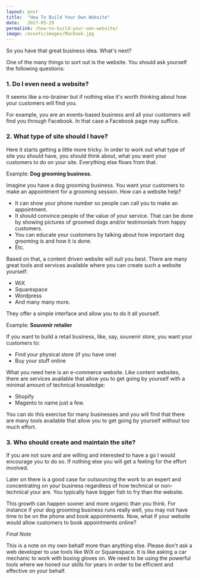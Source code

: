 ```yaml
---
layout: post
title:  "How To Build Your Own Website"
date:   2017-05-29
permalink: /how-to-build-your-own-website/
image: /assets/images/Macbook.jpg
---
```

So you have that great business idea. What's next?

One of the many things to sort out is the website. You should ask yourself the following questions:

### 1. Do I even need a website?
It seems like a no-brainer but if nothing else it's worth thinking about how your customers will
find you. 

For example, you are an events-based business and all your customers will find you through Facebook.
In that case a Facebook page may suffice.

### 2. What type of site should I have?
Here it starts getting a little more tricky. In order to work out what type of site you should have,
you should think about, what you want your customers to do on your site. Everything else flows from that.
<!--more-->

Example: **Dog grooming business.**

Imagine you have a dog grooming business. You want your customers to make an appointment
for a grooming session. How can a website help?
- It can show your phone number so people can call you to make an appointment.
- It should convince people of the value of your service. That can be done by showing pictures
  of groomed dogs and/or testimonials from happy customers.
- You can educate your customers by talking about how important dog grooming is and how it is done.
- Etc.

Based on that, a content driven website will suit you best. There are many great tools and 
services available where you can create such a website yourself:
- WiX
- Squarespace
- Wordpress
- And many many more.

They offer a simple interface and allow you to do it all yourself.

Example: **Souvenir retailer**

If you want to build a retail business, like, say, souvenir store, you want your customers to:
- Find your physical store (if you have one)
- Buy your stuff online

What you need here is an e-commerce website. Like content websites, there are services available
that allow you to get going by yourself with a minimal amount of technical knowledge:
- Shopify
- Magento
to name just a few.

You can do this exercise for many businesses and you will find that there are many tools available
that allow you to get going by yourself without too much effort.

### 3. Who should create and maintain the site?
If you are not sure and are willing and interested to have a go I would encourage you 
to do so. If nothing else you will get a feeling for the effort involved.

Later on there is a good case for outsourcing the work to an expert and concentrating on your
business regardless of how technical or non-technical your are. You typically have bigger fish
to fry than the website.

This growth can happen sooner and more organic than you think. For instance if your dog grooming business
runs really well, you may not have time to be on the phone and book appointments. Now, what if your
website would allow customers to book appointments online?

*Final Note*

This is a note on my own behalf more than anything else. Please don't ask a web developer
to use tools like WiX or Squarespace. It is like asking a car mechanic to work with boxing gloves on.
We need to be using the powerful tools where we honed our skills for years in order to be
efficient and effective on your behalf.
